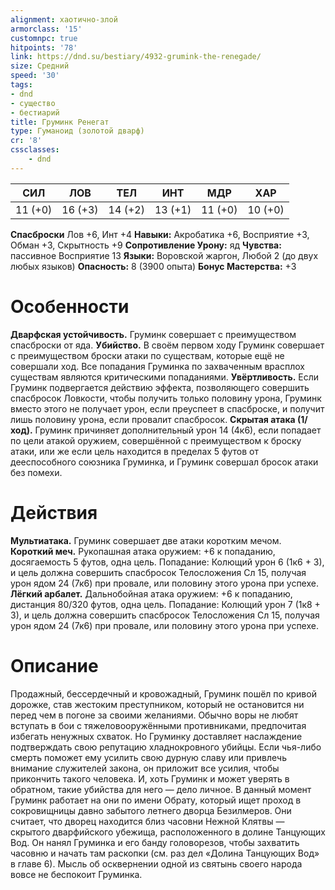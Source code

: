 ```yaml
---
alignment: хаотично-злой
armorclass: '15'
customnpc: true
hitpoints: '78'
link: https://dnd.su/bestiary/4932-grumink-the-renegade/
size: Средний
speed: '30'
tags:
- dnd
- существо
- бестиарий
title: Груминк Ренегат
type: Гуманоид (золотой дварф)
cr: '8'
cssclasses:
    - dnd
---
```



| СИЛ | ЛОВ | ТЕЛ | ИНТ | МДР | ХАР |
|---|---|---|---|---|---|
| 11 (+0) | 16 (+3) | 14 (+2) | 13 (+1) | 11 (+0) | 10 (+0) |
**Спасброски** Лов +6, Инт +4
**Навыки:** Акробатика +6, Восприятие +3, Обман +3, Скрытность +9
**Сопротивление Урону:** яд
**Чувства:** пассивное Восприятие 13
**Языки:** Воровской жаргон, Любой 2 (до двух любых языков)
**Опасность:** 8 (3900 опыта)
**Бонус Мастерства:** +3


# Особенности
**Дварфская устойчивость.** Груминк совершает с преимуществом спасброски от яда.
**Убийство.** В своём первом ходу Груминк совершает с преимуществом броски атаки по существам, которые ещё не совершали ход. Все попадания Груминка по захваченным врасплох существам являются критическими попаданиями.
**Увёртливость.** Если Груминк подвергается действию эффекта, позволяющего совершить спасбросок Ловкости, чтобы получить только половину урона, Груминк вместо этого не получает урон, если преуспеет в спасброске, и получит лишь половину урона, если провалит спасбросок.
**Скрытая атака (1/ход).** Груминк причиняет дополнительный урон 14 (4к6), если попадает по цели атакой оружием, совершённой с преимуществом к броску атаки, или же если цель находится в пределах 5 футов от дееспособного союзника Груминка, и Груминк совершал бросок атаки без помехи.


# Действия
**Мультиатака.** Груминк совершает две атаки коротким мечом.
**Короткий меч.** Рукопашная атака оружием: +6 к попаданию, досягаемость 5 футов, одна цель. Попадание: Колющий урон 6 (1к6 + 3), и цель должна совершить спасбросок Телосложения Сл 15, получая урон ядом 24 (7к6) при провале, или половину этого урона при успехе.
**Лёгкий арбалет.** Дальнобойная атака оружием: +6 к попаданию, дистанция 80/320 футов, одна цель. Попадание: Колющий урон 7 (1к8 + 3), и цель должна совершить спасбросок Телосложения Сл 15, получая урон ядом 24 (7к6) при провале, или половину этого урона при успехе.


# Описание
Продажный, бессердечный и кровожад­ный, Груминк пошёл по кривой дорожке, став же­стоким преступником, который не остановится ни перед чем в погоне за своими желаниями. Обычно воры не любят вступать в бои с тяжеловооружён­ными противниками, предпочитая избегать ненужных схваток. Но Груминку доставляет наслаждение подтверждать свою репутацию хладнокровного убийцы. Если чья-либо смерть поможет ему уси­лить свою дурную славу или привлечь внимание служителей закона, он приложит все усилия, чтобы прикончить такого человека. И, хоть Груминк и может уверять в обратном, такие убийства для него — дело личное. В данный момент Груминк работает на они по имени Обрату, который ищет проход в сокровищ­ницы давно забытого летнего дворца Безилмеров. Они считает, что дворец находится близ часовни Нежной Клятвы — скрытого дварфийского убежища, расположенного в долине Танцующих Вод. Он нанял Груминка и его банду головорезов, чтобы захватить часовню и начать там раскопки (см. раз­ дел «Долина Танцующих Вод» в главе 6). Мысль об осквернении одной из святынь своего народа вовсе не беспокоит Груминка.